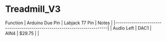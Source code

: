 # Treadmill_V3

Function     | Arduino Due Pin | Labjack T7 Pin | Notes            | 
|--------------------------------------------------------------------------|
| Audio Left | DAC1            | AIN4           | $29.75           |       |
